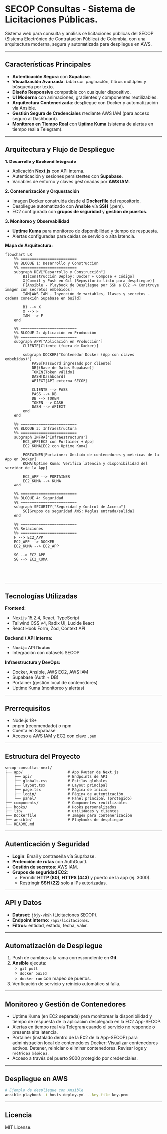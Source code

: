 # SECOP Consultas - Sistema de Licitaciones Públicas.

Sistema web para consulta y análisis de licitaciones públicas del SECOP (Sistema Electrónico de Contratación Pública) de Colombia, con una arquitectura moderna, segura y automatizada para despliegue en AWS.

---

## Características Principales

- **Autenticación Segura** con **Supabase**.
- **Visualización Avanzada**: tabla con paginación, filtros múltiples y búsqueda por texto.
- **Diseño Responsive** compatible con cualquier dispositivo.
- **UI Moderna** con animaciones, gradientes y componentes reutilizables.
- **Arquitectura Contenerizada**: despliegue con Docker y automatización vía Ansible.
- **Gestión Segura de Credenciales** mediante AWS IAM (para acceso seguro al Dashboard).
- **Monitoreo en Tiempo Real** con **Uptime Kuma** (sistema de alertas en tiempo real a Telegram).

---

## Arquitectura y Flujo de Despliegue

**1. Desarrollo y Backend Integrado**  
- Aplicación **Next.js** con API interna.  
- Autenticación y sesiones persistentes con **Supabase**.  
- Variables de entorno y claves gestionadas por **AWS IAM**.  

**2. Contenerización y Orquestación**  
- Imagen Docker construida desde el **Dockerfile** del repositorio.  
- Despliegue automatizado con **Ansible** vía **SSH** (.pem).  
- EC2 configurada con **grupos de seguridad** y **gestión de puertos**.  

**3. Monitoreo y Observabilidad**  
- **Uptime Kuma** para monitoreo de disponibilidad y tiempo de respuesta.  
- Alertas configuradas para caídas de servicio o alta latencia.  

**Mapa de Arquitectura:**

```mermaid
flowchart LR
    %% =========================
    %% BLOQUE 1: Desarrollo y Construccion
    %% =========================
    subgraph DEV["Desarrollo y Construcción"]
        B1[Construcción Deploy: Docker + Compose + Código]
        X[Commit y Push en Git (Repositorio listo para despliegue)]
        F[Ansible - Playbook de Despliegue por SSH a EC2 -> Construye imagen con secretos embebidos]
        IAM[AWS IAM - Inyección de variables, llaves y secretos - cadena conexión Supabase en build]
        
        B1 --> X
        X --> F
        IAM --> F
    end

    %% =========================
    %% BLOQUE 2: Aplicación en Producción
    %% =========================
    subgraph APP["Aplicación en Producción"]
        CLIENTE[Cliente (fuera de Docker)]
        
        subgraph DOCKER["Contenedor Docker (App con claves embebidas)"]
            PASS[Password ingresado por cliente]
            DB[(Base de Datos Supabase)]
            TOKEN[Token válido]
            DASH[Dashboard]
            APIEXT[API externa SECOP]

            CLIENTE --> PASS
            PASS --> DB
            DB --> TOKEN
            TOKEN --> DASH
            DASH --> APIEXT
        end
    end

    %% =========================
    %% BLOQUE 3: Infraestructura
    %% =========================
    subgraph INFRA["Infraestructura"]
        EC2_APP[EC2 con Portainer + App]
        EC2_KUMA[EC2 con Uptime Kuma]

        PORTAINER[Portainer: Gestión de contenedores y métricas de la App en Docker]
        KUMA[Uptime Kuma: Verifica latencia y disponibilidad del servidor de la App]

        EC2_APP --> PORTAINER
        EC2_KUMA --> KUMA
    end

    %% =========================
    %% BLOQUE 4: Seguridad
    %% =========================
    subgraph SECURITY["Seguridad y Control de Acceso"]
        SG[Grupos de seguridad AWS: Reglas entrada/salida]
    end

    %% =========================
    %% Relaciones
    %% =========================
    F --> EC2_APP
    EC2_APP --> DOCKER
    EC2_KUMA --> EC2_APP

    SG --> EC2_APP
    SG --> EC2_KUMA





```

---
## Tecnologías Utilizadas

**Frontend:**  
- Next.js 15.2.4, React, TypeScript  
- Tailwind CSS v4, Radix UI, Lucide React  
- React Hook Form, Zod, Context API  

**Backend / API Interna:**  
- Next.js API Routes  
- Integración con datasets SECOP  

**Infraestructura y DevOps:**  
- Docker, Ansible, AWS EC2, AWS IAM  
- Supabase (Auth + DB)  
- Portainer (gestión local de contenedores)  
- Uptime Kuma (monitoreo y alertas)  

---

## Prerrequisitos

- Node.js 18+  
- pnpm (recomendado) o npm  
- Cuenta en Supabase  
- Acceso a AWS IAM y EC2 con clave `.pem`  

---

## Estructura del Proyecto

```
secop-consultas-next/
├── app/                    # App Router de Next.js
│   ├── api/                # Endpoints de API
│   ├── globals.css         # Estilos globales
│   ├── layout.tsx          # Layout principal
│   ├── page.tsx            # Página de inicio
│   ├── login/              # Página de autenticación
│   └── panel/              # Panel principal (protegido)
├── components/             # Componentes reutilizables
├── hooks/                  # Hooks personalizados
├── lib/                    # Utilidades y clientes
├── Dockerfile              # Imagen para contenerización
├── ansible/                # Playbooks de despliegue
└── README.md
```

---

## Autenticación y Seguridad

- **Login**: Email y contraseña vía Supabase.  
- **Protección de rutas** con AuthGuard.  
- **Gestión de secretos**: AWS IAM.  
- **Grupos de seguridad EC2**:
  - Permitir **HTTP (80)**, **HTTPS (443)** y puerto de la app (ej. 3000).
  - Restringir **SSH (22)** solo a IPs autorizadas.  

---

## API y Datos

- **Dataset**: `jbjy-vk9h` (Licitaciones SECOP).  
- **Endpoint interno**: `/api/licitaciones`.  
- **Filtros**: entidad, estado, fecha, valor.  

---

## Automatización de Despliegue

1. Push de cambios a la rama correspondiente en **Git**.  
2. **Ansible** ejecuta:
   - `git pull`
   - `docker build`
   - `docker run` con mapeo de puertos.
3. Verificación de servicio y reinicio automático si falla.  

---

## Monitoreo y Gestión de Contenedores

- Uptime Kuma (en EC2 separada) para monitorear la disponibilidad y tiempo de respuesta de la aplicación desplegada en la EC2 App-SECOP.
- Alertas en tiempo real vía Telegram cuando el servicio no responde o presenta alta latencia.
- Portainer (instalado dentro de la EC2 de la App-SECOP) para administración local de contenedores Docker:
Visualizar contenedores activos.
Detener, reiniciar o eliminar contenedores.
Revisar logs y métricas básicas.
- Acceso a través del puerto 9000 protegido por credenciales.
---

## Despliegue en AWS

```bash
# Ejemplo de despliegue con Ansible
ansible-playbook -i hosts deploy.yml --key-file key.pem
```

---

## Licencia

MIT License.
